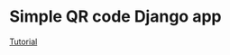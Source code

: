 # Simple QR code Django app

[Tutorial](https://www.codesnail.com/how-to-generate-qr-code-in-django/)